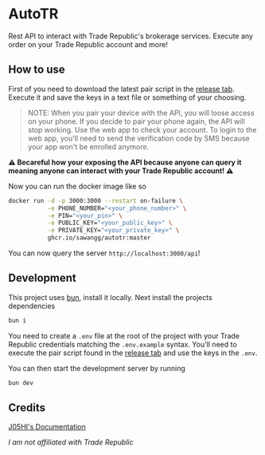 # AutoTR

Rest API to interact with Trade Republic's brokerage services. Execute any order on your Trade Republic account and
more!

## How to use

First of you need to download the latest pair script in the [release tab](https://github.com/Sawangg/autotr/releases).
Execute it and save the keys in a text file or something of your choosing.

> NOTE:
> When you pair your device with the API, you will loose access on your phone. If you decide to pair your phone again,
> the API will stop working. Use the web app to check your account. To login to the web app, you'll need to send the
> verification code by SMS because your app won't be enrolled anymore.

**⚠️ Becareful how your exposing the API because anyone can query it meaning anyone can interact with your Trade Republic
account! ⚠️**

Now you can run the docker image like so

```sh
docker run -d -p 3000:3000 --restart on-failure \
           -e PHONE_NUMBER="<your_phone_number>" \
           -e PIN="<your_pin>" \
           -e PUBLIC_KEY="<your_public_key>" \
           -e PRIVATE_KEY="<your_private_key>" \
           ghcr.io/sawangg/autotr:master
```

You can now query the server `http://localhost:3000/api`!

## Development

This project uses [bun](https://bun.sh/), install it locally. Next install the projects dependencies

```sh
bun i
```
You need to create a `.env` file at the root of the project with your Trade Republic credentials matching the
`.env.example` syntax. You'll need to execute the pair script found in the [release
tab](https://github.com/Sawangg/autotr/releases) and use the keys in the `.env`.

You can then start the development server by running

```sh
bun dev
```

## Credits

[J05HI's Documentation](https://github.com/J05HI/pytru)

_I am not affiliated with Trade Republic_
